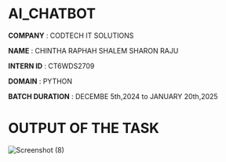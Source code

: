 # AI_CHATBOT

**COMPANY** : CODTECH IT SOLUTIONS

**NAME** : CHINTHA RAPHAH SHALEM SHARON RAJU

**INTERN ID** : CT6WDS2709

**DOMAIN** : PYTHON

**BATCH DURATION** : DECEMBE 5th,2024 to JANUARY 20th,2025

# OUTPUT OF THE TASK

![Screenshot (8)](https://github.com/user-attachments/assets/54f95ca5-4d1b-4093-922c-3d355150c049)
